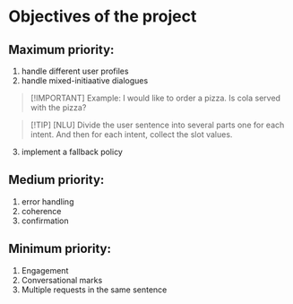 # Objectives of the project
## Maximum priority:
1. handle different user profiles
2. handle mixed-initiaative dialogues
>[!IMPORTANT] Example: I would like to order a pizza. Is cola served with the pizza?

>[!TIP] [NLU] Divide the user sentence into several parts one for each intent. And then for each intent, collect the slot values.
3. implement a fallback policy

## Medium priority:
1. error handling
2. coherence
3. confirmation

## Minimum priority:
1. Engagement
2. Conversational marks
3. Multiple requests in the same sentence